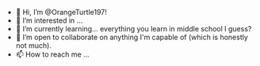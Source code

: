 - 👋 Hi, I’m @OrangeTurtle197!
- 👀 I’m interested in ...
- 🌱 I’m currently learning... everything you learn in middle school I guess?
- 💞️ I’m open to collaborate on anything I'm capable of (which is honestly not much).
- 📫 How to reach me ...

<!---
OrangeTurtle197/OrangeTurtle197 is a ✨ special ✨ repository because its `README.md` (this file) appears on your GitHub profile.
You can click the Preview link to take a look at your changes.
--->
